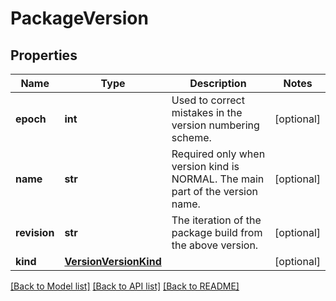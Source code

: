 # PackageVersion

## Properties
Name | Type | Description | Notes
------------ | ------------- | ------------- | -------------
**epoch** | **int** | Used to correct mistakes in the version numbering scheme. | [optional] 
**name** | **str** | Required only when version kind is NORMAL. The main part of the version name. | [optional] 
**revision** | **str** | The iteration of the package build from the above version. | [optional] 
**kind** | [**VersionVersionKind**](VersionVersionKind.md) |  | [optional] 

[[Back to Model list]](../README.md#documentation-for-models) [[Back to API list]](../README.md#documentation-for-api-endpoints) [[Back to README]](../README.md)

